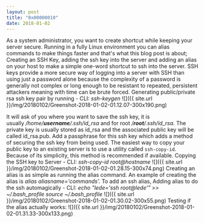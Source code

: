 ```yaml
---
layout: post
title: "0x00000010"
date: 2018-01-02
---
```


As a system administrator, you want to create shortcut while keeping your server secure. Running in a fully Linux environment you can alias commands to make things faster and that's what this blog post is about; Creating an SSH Key, adding the ssh key into the server and adding an alias on your host to make a simple one-word shortcut to ssh into the server. SSH keys provide a more secure way of logging into a server with SSH than using just a password alone because the complexity of a password is generally not complex or long enough to be resistant to repeated, persistent attackers meaning with time can be brute forced. Generating public/private rsa ssh key pair by running - CLI: _ssh-keygen_ 
![]({{ site.url }}/img/20180102/Greenshot-2018-01-02-01.12.07-300x190.png)

It will ask of you where you want to save the ssh key, it is usually _/home/**username**/.ssh/id\_rsa_ and for root _/**root**/.ssh/id\_rsa_. The private key is usually stored as id\_rsa and the associated public key will be called id\_rsa.pub. Add a passphrase for this ssh key which adds a method of securing the ssh key from being used. The easiest way to copy your public key to an existing server is to use a utility called `ssh-copy-id`. Because of its simplicity, this method is recommended if available. Copying the SSH key to Server - CLI: _ssh-copy-id root@hostname_ ![]({{ site.url }}/img/20180102/Greenshot-2018-01-02-01.28.15-300x74.png) Creating an alias is as simple as running the alias command. An example of creating the alias is _alias aliasname\='commands'._ To add an ssh alias, Adding alias to do the ssh automagically - CLI: _echo "lede='ssh root@lede'" >> ~/.bash\_profile source ~/.bash\_profile_ 
![]({{ site.url }}/img/20180102/Greenshot-2018-01-02-01.30.02-300x55.png) Testing if the alias actually works: ![]({{ site.url }}/img/20180102/Greenshot-2018-01-02-01.31.33-300x133.png)